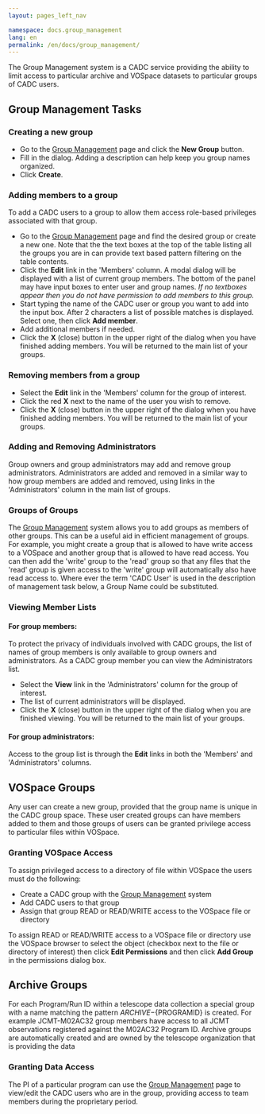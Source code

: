 ```yaml
---
layout: pages_left_nav

namespace: docs.group_management
lang: en
permalink: /en/docs/group_management/
---
```



The Group Management system is a CADC service providing the ability to limit access to particular archive and VOSpace datasets to particular groups of CADC users.

## Group Management Tasks

### Creating a new group

* Go to the [Group Management](https://www.cadc-ccda.hia-iha.nrc-cnrc.gc.ca/en/groups/) page and click the **New Group** button.
* Fill in the dialog.  Adding a description can help keep you group names organized.
* Click **Create**.

### Adding members to a group

To add a CADC users to a group to allow them access role-based privileges associated with that group.

* Go to the [Group Management](https://www.cadc-ccda.hia-iha.nrc-cnrc.gc.ca/en/groups/) page and find the desired group or create a new one.  Note that the the text boxes at the top of the table listing all the groups you are in can provide text based pattern filtering on the table contents.
* Click the **Edit** link in the 'Members' column. A modal dialog will be displayed with a list of current group members. The bottom of the panel may have input boxes to enter user and group names. <em>If no textboxes appear then you do not have permission to add members to this group.</em>
* Start typing the name of the CADC user or group you want to add into the input box. After 2 characters a list of possible matches is displayed. Select one, then click **Add member**.
* Add additional members if needed.
* Click the **X** (close) button in the upper right of the dialog when you have finished adding members. You will be returned to the main list of your groups.

### Removing members from a group

* Select the **Edit** link in the 'Members' column for the group of interest.
* Click the red **X** next to the name of the user you wish to remove.
* Click the **X** (close) button in the upper right of the dialog when you have finished adding members. You will be returned to the main list of your groups.

### Adding and Removing Administrators

Group owners and group administrators may add and remove group administrators. Administrators are added and removed in a similar way to how group members are added and removed, using links in the 'Administrators'
 column in the main list of groups.
 
### Groups of Groups

The [Group Management](https://www.cadc-ccda.hia-iha.nrc-cnrc.gc.ca/en/groups/) system allows you to add groups as members of other groups.  This can be a useful aid in efficient management of groups.  For example, you might create a group that is allowed to have write access to a VOSpace and another group that is allowed to have read access.  You can then add the 'write' group to the 'read' group so that any files that the 'read' group is given access to the 'write' group will automatically also have read access to. Where ever the term 'CADC User' is used in the description of management task below, a Group Name could be substituted.

### Viewing Member Lists

#### For group members:

To protect the privacy of individuals involved with CADC groups, the list of names of group members is only available to group owners and administrators. As a CADC group member you can view the Administrators list.
* Select the **View** link in the 'Administrators' column for the group of interest.
* The list of current administrators will be displayed.
* Click the **X** (close) button in the upper right of the dialog when you are finished viewing. You will be returned to the main list of your groups.

#### For group administrators:

Access to the group list is through the **Edit** links in both the 'Members' and 'Administrators' columns.
 

## VOSpace Groups

Any user can create a new group, provided that the group name is unique in the CADC group space.  These user created groups can have members added to them and those groups of users can be granted privilege access to particular files within VOSpace.


### Granting VOSpace Access

To assign privileged access to a directory of file within VOSpace the users must do the following:

* Create a CADC group with the [Group Management](https://www.cadc-ccda.hia-iha.nrc-cnrc.gc.ca/en/groups/) system
* Add CADC users to that group
* Assign that group READ or READ/WRITE access to the VOSpace file or directory

To assign READ or READ/WRITE access to a VOSpace file or directory use the VOSpace browser to select the object (checkbox next to the file or directory of interest) then click **Edit Permissions** and then click **Add Group** in the permissions dialog box.

## Archive Groups

For each Program/Run ID within a telescope data collection a special group with a name matching the pattern ${ARCHIVE}-${PROGRAMID} is created.  For example JCMT-M02AC32 group members have access to all JCMT observations registered against the M02AC32 Program ID.  Archive groups are automatically created and are owned by the telescope organization that is providing the data


### Granting Data Access

The PI of a particular program can use the [Group Management](https://www.cadc-ccda.hia-iha.nrc-cnrc.gc.ca/en/groups/) page to view/edit the CADC users who are in the group, providing access to team members during the proprietary period.
